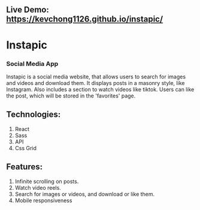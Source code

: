 ## Live Demo: https://kevchong1126.github.io/instapic/

# Instapic
### Social Media App

Instapic is a social media website, that allows users to search for images and videos and download them. It displays posts in a masonry style, like Instagram. Also includes a section to watch videos like tiktok. Users can like the post, which will be stored in the 'favorites' page.

## Technologies:
1. React
2. Sass
3. API
4. Css Grid

## Features:
1. Infinite scrolling on posts.
2. Watch video reels.
3. Search for images or videos, and download or like them.
4. Mobile responsiveness
   
